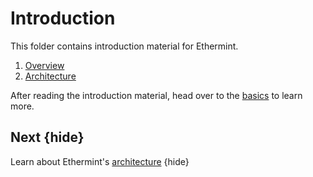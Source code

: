 <!--
order: false
parent:
  order: 1
-->

# Introduction

This folder contains introduction material for Ethermint.

1. [Overview](./overview.md)
1. [Architecture](./ethermint-architecture.md)

After reading the introduction material, head over to the [basics](../basics/README.md) to learn more.


## Next {hide}

Learn about Ethermint's [architecture](./ethermint-architecture.md) {hide}

